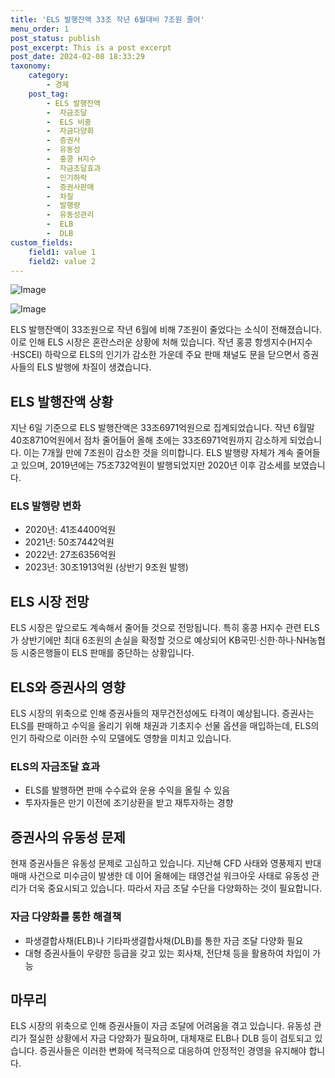 ```yaml
---
title: 'ELS 발행잔액 33조 작년 6월대비 7조원 줄어'
menu_order: 1
post_status: publish
post_excerpt: This is a post excerpt
post_date: 2024-02-08 18:33:29
taxonomy:
    category:
        - 경제
    post_tag:
        - ELS 발행잔액
        -  자금조달
        -  ELS 비중
        -  자금다양화
        -  증권사
        -  유동성
        -  홍콩 H지수
        -  자금조달효과
        -  인기하락
        -  증권사판매
        -  차질
        -  발행량
        -  유동성관리
        -  ELB
        -  DLB
custom_fields:
    field1: value 1
    field2: value 2
---
```


![Image](https://imgnews.pstatic.net/image/648/2024/02/08/0000023206_001_20240208060001686.jpg?type=w647)

![Image](https://imgnews.pstatic.net/image/648/2024/02/08/0000023206_002_20240208060001788.jpg?type=w647)

ELS 발행잔액이 33조원으로 작년 6월에 비해 7조원이 줄었다는 소식이 전해졌습니다. 이로 인해 ELS 시장은 혼란스러운 상황에 처해 있습니다. 작년 홍콩 항셍지수(H지수·HSCEI) 하락으로 ELS의 인기가 감소한 가운데 주요 판매 채널도 문을 닫으면서 증권사들의 ELS 발행에 차질이 생겼습니다.
## ELS 발행잔액 상황
지난 6일 기준으로 ELS 발행잔액은 33조6971억원으로 집계되었습니다. 작년 6월말 40조8710억원에서 점차 줄어들어 올해 초에는 33조6971억원까지 감소하게 되었습니다. 이는 7개월 만에 7조원이 감소한 것을 의미합니다. ELS 발행량 자체가 계속 줄어들고 있으며, 2019년에는 75조732억원이 발행되었지만 2020년 이후 감소세를 보였습니다.
### ELS 발행량 변화
- 2020년: 41조4400억원
- 2021년: 50조7442억원
- 2022년: 27조6356억원
- 2023년: 30조1913억원 (상반기 9조원 발행)
## ELS 시장 전망
ELS 시장은 앞으로도 계속해서 줄어들 것으로 전망됩니다. 특히 홍콩 H지수 관련 ELS가 상반기에만 최대 6조원의 손실을 확정할 것으로 예상되어 KB국민·신한·하나·NH농협 등 시중은행들이 ELS 판매를 중단하는 상황입니다.
## ELS와 증권사의 영향
ELS 시장의 위축으로 인해 증권사들의 재무건전성에도 타격이 예상됩니다. 증권사는 ELS를 판매하고 수익을 올리기 위해 채권과 기초지수 선물 옵션을 매입하는데, ELS의 인기 하락으로 이러한 수익 모델에도 영향을 미치고 있습니다.
### ELS의 자금조달 효과
- ELS를 발행하면 판매 수수료와 운용 수익을 올릴 수 있음
- 투자자들은 만기 이전에 조기상환을 받고 재투자하는 경향
## 증권사의 유동성 문제
현재 증권사들은 유동성 문제로 고심하고 있습니다. 지난해 CFD 사태와 영풍제지 반대매매 사건으로 미수금이 발생한 데 이어 올해에는 태영건설 워크아웃 사태로 유동성 관리가 더욱 중요시되고 있습니다. 따라서 자금 조달 수단을 다양화하는 것이 필요합니다.
### 자금 다양화를 통한 해결책
- 파생결합사채(ELB)나 기타파생결합사채(DLB)를 통한 자금 조달 다양화 필요
- 대형 증권사들이 우량한 등급을 갖고 있는 회사채, 전단채 등을 활용하여 차입이 가능
## 마무리
ELS 시장의 위축으로 인해 증권사들이 자금 조달에 어려움을 겪고 있습니다. 유동성 관리가 절실한 상황에서 자금 다양화가 필요하며, 대체재로 ELB나 DLB 등이 검토되고 있습니다. 증권사들은 이러한 변화에 적극적으로 대응하여 안정적인 경영을 유지해야 합니다.
